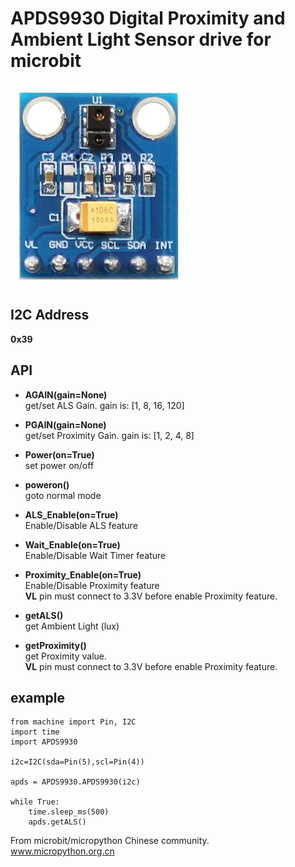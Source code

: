 # APDS9930 Digital Proximity and Ambient Light Sensor drive for microbit

![](apds9930.jpg)

## I2C Address

**0x39**

## API

* **AGAIN(gain=None)**  
get/set ALS Gain.
gain is: [1, 8, 16, 120] 

* **PGAIN(gain=None)**  
get/set Proximity Gain.
gain is: [1, 2, 4, 8] 

* **Power(on=True)**  
set power on/off

* **poweron()**  
goto normal mode

* **ALS_Enable(on=True)**  
Enable/Disable ALS feature

* **Wait_Enable(on=True)**  
Enable/Disable Wait Timer feature

* **Proximity_Enable(on=True)**  
Enable/Disable Proximity feature  
**VL** pin must connect to 3.3V before enable Proximity feature.

* **getALS()**  
get Ambient Light (lux)

* **getProximity()**  
get Proximity value.  
**VL** pin must connect to 3.3V before enable Proximity feature.



## example

```
from machine import Pin, I2C
import time
import APDS9930

i2c=I2C(sda=Pin(5),scl=Pin(4))

apds = APDS9930.APDS9930(i2c)

while True:
    time.sleep_ms(500)
    apds.getALS()

```

From microbit/micropython Chinese community.  
www.micropython.org.cn
